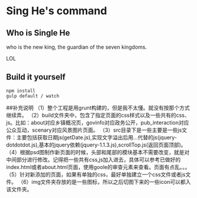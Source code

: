 # Sing He's command

## Who is Single He
who is the new king, the guardian of the seven kingdoms.

LOL

## Build it yourself

```
npm install
gulp default / watch
```
##补充说明
（1）整个工程是用grunt构建的，但是我不太懂。就没有按那个方式继续弄。
（2）build文件夹中，包含了指定页面的css样式以及一些共有的css、js。比如：about对应乡镇概况页，govinfo对应政务公开，pub_interaction对应公众互动，scenary对应风景图片页面。
（3）src目录下是一些主要是一些js文件：主要包括获取日期js(getDate.js),实现文字溢出后用...代替的js(jquery-dotdotdot.js),基本的jquery依赖(jquery-1.1.3.js),scrollTop.js(返回页面顶部)。
（4）根据psd图制作新页面的时候，头部和尾部的模块基本不需要改变，就是对中间部分进行修改。记得把一些共有css,js加入进去，具体可以参考已做好的index.html或者about.html页面，使用goole的审查元素来查看。页面有点乱。。。
（5）针对新添加的页面，如果有单独的css，最好单独建立一个css文件或者js文件。
（6）img文件夹存放的是一些图标，所以之后切图下来的一些icon可以都入该文件夹。

